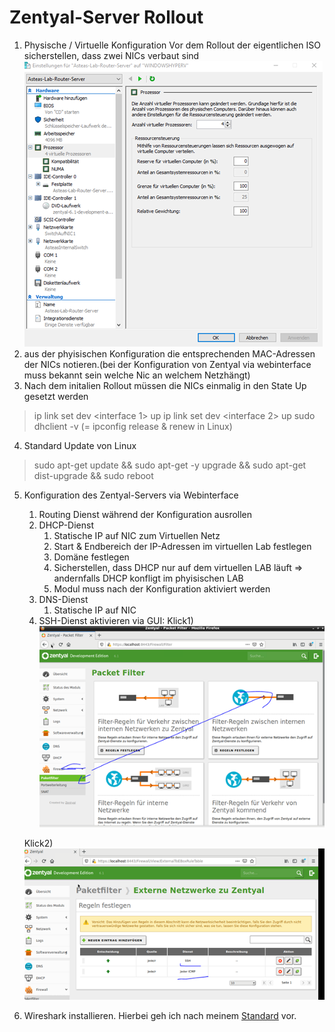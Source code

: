 # Zentyal-Server Rollout

1. Physische / Virtuelle Konfiguration
   Vor dem Rollout der eigentlichen ISO sicherstellen, dass zwei NICs verbaut sind
   ![](imgs/2020-04-06-17-35-17.png)
2. aus der phyisischen Konfiguration die entsprechenden MAC-Adressen der NICs notieren.(bei der Konfiguration von Zentyal via webinterface muss bekannt sein welche Nic an welchem Netzhängt)
3. Nach dem initalien Rollout müssen die NICs einmalig in den State Up gesetzt werden

> ip link set dev <interface 1> up 
> ip link set dev <interface 2> up 
> sudo dhclient -v (= ipconfig release & renew in Linux)


4. Standard Update von Linux
> sudo apt-get update && sudo apt-get -y upgrade && sudo apt-get dist-upgrade && sudo reboot

5. Konfiguration des Zentyal-Servers via Webinterface
   1. Routing Dienst während der Konfiguration ausrollen
   2. DHCP-Dienst
      1. Statische IP auf NIC zum Virtuellen Netz
      2. Start & Endbereich der IP-Adressen im virtuellen Lab festlegen
      3. Domäne festlegen
      4. Sicherstellen, dass DHCP nur auf dem virtuellen LAB läuft => andernfalls DHCP konfligt im phyisischen LAB
      5. Modul muss nach der Konfiguration aktiviert werden
   3. DNS-Dienst
      1. Statische IP auf NIC
   4. SSH-Dienst aktivieren via GUI:
   Klick1)
   ![](imgs/2020-04-06-17-44-54.png)

    Klick2)
   ![](imgs/2020-04-06-17-45-34.png)

6. Wireshark installieren.
   Hierbei geh ich nach meinem [Standard](../Networking/tshark.md) vor.
   

